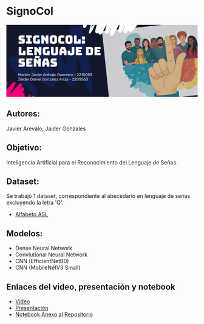 # **SignoCol**
![](Banner.png)
## Autores: 
Javier Arevalo, Jaider Gonzales
## Objetivo: 
Inteligencia Artificial para el Reconocimiento del Lenguaje de Señas.
## Dataset: 
Se trabajó 1 dataset, correspondiente al abecedario en lenguaje de señas excluyendo la letra 'Q'.
- [Alfabeto ASL](https://huggingface.co/datasets/Marxulia/asl_sign_languages_alphabets_v03)
## Modelos: 
- Dense Neural Network
- Convlutional Neural Network
- CNN (EfficientNetB0)
- CNN (MobileNetV3 Small)
## Enlaces del video, presentación y notebook
- [Video](https://youtu.be/F00zChaq2Ls)
- [Presentación](https://www.canva.com/design/DAGKfpd1Lr0/oAXKgayY0k_yfs_z5aetPg/edit?utm_content=DAGKfpd1Lr0&utm_campaign=designshare&utm_medium=link2&utm_source=sharebutton)
- [Notebook Anexo al Repositorio](IA2.ipynb)
